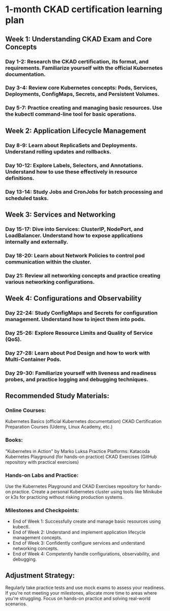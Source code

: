 # 1-month CKAD certification learning plan


## Week 1: Understanding CKAD Exam and Core Concepts

### Day 1-2: Research the CKAD certification, its format, and requirements. Familiarize yourself with the official Kubernetes documentation.
###  Day 3-4: Review core Kubernetes concepts: Pods, Services, Deployments, ConfigMaps, Secrets, and Persistent Volumes.
### Day 5-7: Practice creating and managing basic resources. Use the kubectl command-line tool for basic operations.

## Week 2: Application Lifecycle Management

### Day 8-9: Learn about ReplicaSets and Deployments. Understand rolling updates and rollbacks.
### Day 10-12: Explore Labels, Selectors, and Annotations. Understand how to use these effectively in resource definitions.
### Day 13-14: Study Jobs and CronJobs for batch processing and scheduled tasks.

## Week 3: Services and Networking

### Day 15-17: Dive into Services: ClusterIP, NodePort, and LoadBalancer. Understand how to expose applications internally and externally.
### Day 18-20: Learn about Network Policies to control pod communication within the cluster.
### Day 21: Review all networking concepts and practice creating various networking configurations.

## Week 4: Configurations and Observability

### Day 22-24: Study ConfigMaps and Secrets for configuration management. Understand how to inject them into pods.
### Day 25-26: Explore Resource Limits and Quality of Service (QoS).
### Day 27-28: Learn about Pod Design and how to work with Multi-Container Pods.
### Day 29-30: Familiarize yourself with liveness and readiness probes, and practice logging and debugging techniques.

## Recommended Study Materials:

### Online Courses:
Kubernetes Basics (official Kubernetes documentation)
CKAD Certification Preparation Courses (Udemy, Linux Academy, etc.)

### Books:
"Kubernetes in Action" by Marko Luksa
Practice Platforms:
Katacoda
Kubernetes Playground (for hands-on practice)
CKAD Exercises (GitHub repository with practical exercises)

### Hands-on Labs and Practice:
Use the Kubernetes Playground and CKAD Exercises repository for hands-on practice.
Create a personal Kubernetes cluster using tools like Minikube or k3s for practicing without risking production systems.

### Milestones and Checkpoints:
- End of Week 1: Successfully create and manage basic resources using kubectl.
- End of Week 2: Understand and implement application lifecycle management concepts.
- End of Week 3: Confidently configure services and understand networking concepts.
- End of Week 4: Competently handle configurations, observability, and debugging.

## Adjustment Strategy:
Regularly take practice tests and use mock exams to assess your readiness. If you're not meeting your milestones, allocate more time to areas where you're struggling. Focus on hands-on practice and solving real-world scenarios.
